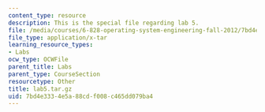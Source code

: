 ```yaml
---
content_type: resource
description: This is the special file regarding lab 5.
file: /media/courses/6-828-operating-system-engineering-fall-2012/7bd4e3334e5a88cdf008c465dd079ba4_lab5.tar.gz
file_type: application/x-tar
learning_resource_types:
- Labs
ocw_type: OCWFile
parent_title: Labs
parent_type: CourseSection
resourcetype: Other
title: lab5.tar.gz
uid: 7bd4e333-4e5a-88cd-f008-c465dd079ba4
---
```

